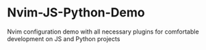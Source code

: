 # Nvim-JS-Python-Demo
Nvim configuration demo with all necessary plugins for comfortable development on JS and Python projects
